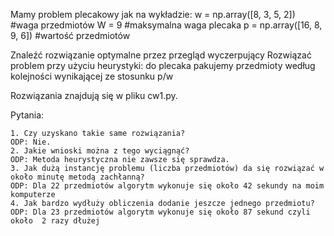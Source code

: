 Mamy problem plecakowy jak na wykładzie:
    w = np.array([8, 3, 5, 2]) #waga przedmiotów
    W = 9 #maksymalna waga plecaka
    p = np.array([16, 8, 9, 6]) #wartość przedmiotów

Znaleźć rozwiązanie optymalne przez przegląd wyczerpujący
Rozwiązać problem przy użyciu heurystyki: do plecaka pakujemy przedmioty według kolejności wynikającej ze stosunku p/w 

Rozwiązania znajdują się w pliku cw1.py.

Pytania:

    1. Czy uzyskano takie same rozwiązania?
    ODP: Nie.
    2. Jakie wnioski można z tego wyciągnąć?
    ODP: Metoda heurystyczna nie zawsze się sprawdza.
    3. Jak dużą instancję problemu (liczba przedmiotów) da się rozwiązać w około minutę metodą zachłanną?
    ODP: Dla 22 przedmiotów algorytm wykonuje się około 42 sekundy na moim komputerze
    4. Jak bardzo wydłuży obliczenia dodanie jeszcze jednego przedmiotu? 
    ODP: Dla 23 przedmiotów algorytm wykonuje się około 87 sekund czyli około  2 razy dłużej
